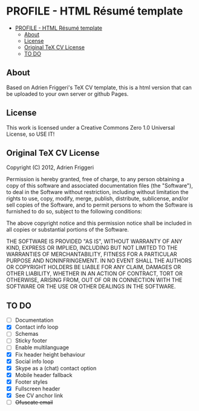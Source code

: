 # PROFILE - HTML Résumé template

<!-- TOC depthFrom:1 depthTo:6 withLinks:1 updateOnSave:1 orderedList:0 -->

- [PROFILE - HTML Résumé template](#profile-html-rsum-template)
	- [About](#about)
	- [License](#license)
	- [Original TeX CV License](#original-tex-cv-license)
	- [TO DO](#to-do)


## About
Based on Adrien Friggeri's TeX CV template, this is a html version that can be uploaded to your own server or github Pages.

## License
This work is licensed under a Creative Commons Zero 1.0 Universal License, so USE IT!

## Original TeX CV License
Copyright (C) 2012, Adrien Friggeri

Permission is hereby granted, free of charge, to any person obtaining a copy of this software and associated documentation files (the "Software"), to deal in the Software without restriction, including without limitation the rights to use, copy, modify, merge, publish, distribute, sublicense, and/or sell copies of the Software, and to permit persons to whom the Software is furnished to do so, subject to the following conditions:

The above copyright notice and this permission notice shall be included in all copies or substantial portions of the Software.

THE SOFTWARE IS PROVIDED "AS IS", WITHOUT WARRANTY OF ANY KIND, EXPRESS OR IMPLIED, INCLUDING BUT NOT LIMITED TO THE WARRANTIES OF MERCHANTABILITY, FITNESS FOR A PARTICULAR PURPOSE AND NONINFRINGEMENT. IN NO EVENT SHALL THE AUTHORS OR COPYRIGHT HOLDERS BE LIABLE FOR ANY CLAIM, DAMAGES OR OTHER LIABILITY, WHETHER IN AN ACTION OF CONTRACT, TORT OR OTHERWISE, ARISING FROM, OUT OF OR IN CONNECTION WITH THE SOFTWARE OR THE USE OR OTHER DEALINGS IN THE SOFTWARE.

## TO DO

- [ ] Documentation
- [x] Contact info loop
- [ ] Schemas
- [ ] Sticky footer
- [ ] Enable multilanguage
- [x] Fix header height behaviour
- [x] Social info loop
- [x] Skype as a (chat) contact option
- [x] Mobile header fallback
- [x] Footer styles
- [x] Fullscreen header
- [x] See CV anchor link
- [ ] <del>Ofuscate email</del>
